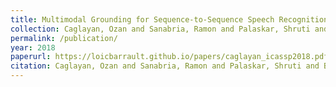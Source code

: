```yaml
---
title: Multimodal Grounding for Sequence-to-Sequence Speech Recognition
collection: Caglayan, Ozan and Sanabria, Ramon and Palaskar, Shruti and Barrault, Loïc and Metze, Florian
permalink: /publication/
year: 2018
paperurl: https://loicbarrault.github.io/papers/caglayan_icassp2018.pdf
citation: Caglayan, Ozan and Sanabria, Ramon and Palaskar, Shruti and Barrault, Loïc and Metze, Florian Multimodal Grounding for Sequence-to-Sequence Speech Recognition, <i> Submitted to ICASSP 2019 </i>, 2018
---
```

